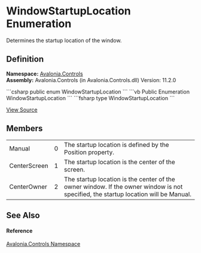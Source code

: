 # WindowStartupLocation Enumeration


Determines the startup location of the window.



## Definition
**Namespace:** <a href="N_Avalonia_Controls">Avalonia.Controls</a>  
**Assembly:** Avalonia.Controls (in Avalonia.Controls.dll) Version: 11.2.0

<Tabs groupId="api-code-preview">
<TabItem value="csharp" label="C#">
```csharp
public enum WindowStartupLocation
```
</TabItem>
<TabItem value="vb" label="VB">
```vb
Public Enumeration WindowStartupLocation
```
</TabItem>
<TabItem value="fsharp" label="F#">
```fsharp
type WindowStartupLocation
```
</TabItem>
</Tabs>



<a href="https://github.com/AvaloniaUI/Avalonia/tree/master/src/Avalonia.Controls/WindowStartupLocation.cs" title="View the source code">View Source</a>



## Members
<table>
<tr>
<td>Manual</td>
<td>0</td>
<td>The startup location is defined by the Position property.</td>
</tr>
<tr>
<td>CenterScreen</td>
<td>1</td>
<td>The startup location is the center of the screen.</td>
</tr>
<tr>
<td>CenterOwner</td>
<td>2</td>
<td>The startup location is the center of the owner window. If the owner window is not specified, the startup location will be Manual.</td>
</tr>
</table>

## See Also


#### Reference
<a href="N_Avalonia_Controls">Avalonia.Controls Namespace</a>  
